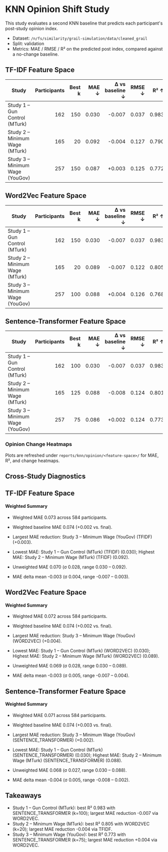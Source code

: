 # KNN Opinion Shift Study

This study evaluates a second KNN baseline that predicts each participant's post-study opinion index.

- Dataset: `/n/fs/similarity/grail-simulation/data/cleaned_grail`
- Split: validation
- Metrics: MAE / RMSE / R² on the predicted post index, compared against a no-change baseline.

## TF-IDF Feature Space

| Study | Participants | Best k | MAE ↓ | Δ vs baseline ↓ | RMSE ↓ | R² ↑ | MAE (change) ↓ | Baseline MAE ↓ |
| --- | ---: | ---: | ---: | ---: | ---: | ---: | ---: | ---: |
| Study 1 – Gun Control (MTurk) | 162 | 150 | 0.030 | -0.007 | 0.037 | 0.983 | 0.030 | 0.037 |
| Study 2 – Minimum Wage (MTurk) | 165 | 20 | 0.092 | -0.004 | 0.127 | 0.790 | 0.092 | 0.096 |
| Study 3 – Minimum Wage (YouGov) | 257 | 150 | 0.087 | +0.003 | 0.125 | 0.772 | 0.087 | 0.084 |

## Word2Vec Feature Space

| Study | Participants | Best k | MAE ↓ | Δ vs baseline ↓ | RMSE ↓ | R² ↑ | MAE (change) ↓ | Baseline MAE ↓ |
| --- | ---: | ---: | ---: | ---: | ---: | ---: | ---: | ---: |
| Study 1 – Gun Control (MTurk) | 162 | 150 | 0.030 | -0.007 | 0.037 | 0.983 | 0.030 | 0.037 |
| Study 2 – Minimum Wage (MTurk) | 165 | 20 | 0.089 | -0.007 | 0.122 | 0.805 | 0.089 | 0.096 |
| Study 3 – Minimum Wage (YouGov) | 257 | 100 | 0.088 | +0.004 | 0.126 | 0.768 | 0.088 | 0.084 |

## Sentence-Transformer Feature Space

| Study | Participants | Best k | MAE ↓ | Δ vs baseline ↓ | RMSE ↓ | R² ↑ | MAE (change) ↓ | Baseline MAE ↓ |
| --- | ---: | ---: | ---: | ---: | ---: | ---: | ---: | ---: |
| Study 1 – Gun Control (MTurk) | 162 | 100 | 0.030 | -0.007 | 0.037 | 0.983 | 0.030 | 0.037 |
| Study 2 – Minimum Wage (MTurk) | 165 | 125 | 0.088 | -0.008 | 0.124 | 0.801 | 0.088 | 0.096 |
| Study 3 – Minimum Wage (YouGov) | 257 | 75 | 0.086 | +0.002 | 0.124 | 0.773 | 0.086 | 0.084 |

### Opinion Change Heatmaps

Plots are refreshed under `reports/knn/opinion/<feature-space>/` for MAE, R², and change heatmaps.

## Cross-Study Diagnostics

## TF-IDF Feature Space

#### Weighted Summary

- Weighted MAE 0.073 across 584 participants.
- Weighted baseline MAE 0.074 (+0.002 vs. final).
- Largest MAE reduction: Study 3 – Minimum Wage (YouGov) (TFIDF) (+0.003).
- Lowest MAE: Study 1 – Gun Control (MTurk) (TFIDF) (0.030); Highest MAE: Study 2 – Minimum Wage (MTurk) (TFIDF) (0.092).

- Unweighted MAE 0.070 (σ 0.028, range 0.030 – 0.092).
- MAE delta mean -0.003 (σ 0.004, range -0.007 – 0.003).

## Word2Vec Feature Space

#### Weighted Summary

- Weighted MAE 0.072 across 584 participants.
- Weighted baseline MAE 0.074 (+0.002 vs. final).
- Largest MAE reduction: Study 3 – Minimum Wage (YouGov) (WORD2VEC) (+0.004).
- Lowest MAE: Study 1 – Gun Control (MTurk) (WORD2VEC) (0.030); Highest MAE: Study 2 – Minimum Wage (MTurk) (WORD2VEC) (0.089).

- Unweighted MAE 0.069 (σ 0.028, range 0.030 – 0.089).
- MAE delta mean -0.003 (σ 0.005, range -0.007 – 0.004).

## Sentence-Transformer Feature Space

#### Weighted Summary

- Weighted MAE 0.071 across 584 participants.
- Weighted baseline MAE 0.074 (+0.003 vs. final).
- Largest MAE reduction: Study 3 – Minimum Wage (YouGov) (SENTENCE_TRANSFORMER) (+0.002).
- Lowest MAE: Study 1 – Gun Control (MTurk) (SENTENCE_TRANSFORMER) (0.030); Highest MAE: Study 2 – Minimum Wage (MTurk) (SENTENCE_TRANSFORMER) (0.088).

- Unweighted MAE 0.068 (σ 0.027, range 0.030 – 0.088).
- MAE delta mean -0.004 (σ 0.005, range -0.008 – 0.002).

## Takeaways

- Study 1 – Gun Control (MTurk): best R² 0.983 with SENTENCE_TRANSFORMER (k=100); largest MAE reduction -0.007 via WORD2VEC.
- Study 2 – Minimum Wage (MTurk): best R² 0.805 with WORD2VEC (k=20); largest MAE reduction -0.004 via TFIDF.
- Study 3 – Minimum Wage (YouGov): best R² 0.773 with SENTENCE_TRANSFORMER (k=75); largest MAE reduction +0.004 via WORD2VEC.
